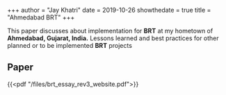 +++
author = "Jay Khatri"
date = 2019-10-26
showthedate = true
title = "Ahmedabad BRT"
+++


This paper discusses about implementation for **BRT** at my hometown of **Ahmedabad, Gujarat, India.** Lessons learned and best practices for other planned or to be implemented **BRT** projects
<!--more-->

## Paper

{{<pdf "/files/brt_essay_rev3_website.pdf">}}
